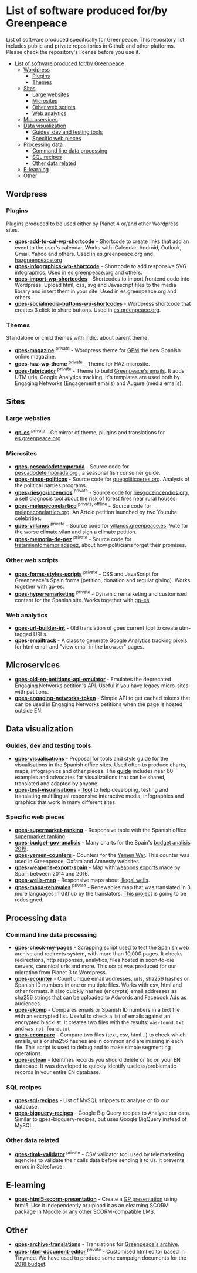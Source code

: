 # List of software produced for/by Greenpeace

List of software produced specifically for Greenpeace. This repository list includes public and private repositories in Github and other platforms. Please check the repository's license before you use it.

- [List of software produced for/by Greenpeace](#list-of-software-produced-forby-greenpeace)
  - [Wordpress](#wordpress)
    - [Plugins](#plugins)
    - [Themes](#themes)
  - [Sites](#sites)
    - [Large websites](#large-websites)
    - [Microsites](#microsites)
    - [Other web scripts](#other-web-scripts)
    - [Web analytics](#web-analytics)
  - [Microservices](#microservices)
  - [Data visualization](#data-visualization)
    - [Guides, dev and testing tools](#guides-dev-and-testing-tools)
    - [Specific web pieces](#specific-web-pieces)
  - [Processing data](#processing-data)
    - [Command line data processing](#command-line-data-processing)
    - [SQL recipes](#sql-recipes)
    - [Other data related](#other-data-related)
  - [E-learning](#e-learning)
  - [Other](#other)

## Wordpress

### Plugins

Plugins produced to be used either by Planet 4 or/and other Wordpress sites.

- **[gpes-add-to-cal-wp-shortcode](https://github.com/greenpeace/gpes-add-to-cal-wp-shortcode)** - Shortcode to create links that add an event to the user's calendar. Works with iCalendar, Android, Outlook, Gmail, Yahoo and others. Used in es.greenpeace.org and [hazgreenpeace.org](https://hazgreenpeace.org/ourense/personaliza-una-bolsa-reutiliza-tu-bolsa/)
- **[gpes-infographics-wp-shortcode](https://github.com/greenpeace/gpes-infographics-wp-shortcode)** - Shortcode to add responsive SVG infographics. Used in [es.greenpeace.org](https://es.greenpeace.org/es/trabajamos-en/cambio-climatico/pagos-por-capacidad/) and others.
- **[gpes-import-wp-shortcodes](https://github.com/greenpeace/gpes-import-wp-shortcodes)** - Shortcodes to import frontend code into Wordpress. Upload html, css, svg and Javascript files to the media library and insert them in your site. Used in es.greenpeace.org and others.
- **[gpes-socialmedia-buttons-wp-shortcodes](https://github.com/greenpeace/gpes-socialmedia-buttons-wp-shortcodes)** - Wordpress shortcode that creates 3 click to share buttons. Used in [es.greenpeace.org](https://es.greenpeace.org/es/noticias/elecciones28a/).

### Themes

Standalone or child themes with indic. about parent theme.

- **[gpes-magazine](https://github.com/greenpeace/gpes-magazine)** <sup>private</sup> - Wordpress theme for [GPM](https://revista.greenpeace.es/gpm-29/) the new Spanish online magazine.
- **[gpes-haz-wp-theme](https://github.com/greenpeace/gpes-haz-wp-theme)** <sup>private</sup> - Theme for [HAZ microsite](https://hazgreenpeace.org/).
- **[gpes-fabricador](https://bitbucket.org/greenpeace/gpes-fabricador/src/master/)** <sup>private</sup> - Theme to build [Greenpeace's emails](https://correos-dev.greenpeace.es/?p=8693). It adds UTM urls, Google Analytics tracking. It's templates are used both by Engaging Networks (Engagement emails) and Augure (media emails).

## Sites

### Large websites

- **[gp-es](https://bitbucket.org/greenpeace/gp-es/)** <sup>private</sup> - Git mirror of theme, plugins and translations for [es.greenpeace.org](https://bitbucket.org/greenpeace/gp-es/)

### Microsites

- **[gpes-pescadodetemporada](https://bitbucket.org/greenpeace/pescadodetemporada/)** - Source code for [pescadodetemporada.org](https://pescadodetemporada.org/) , a seasonal fish consumer guide.
- **[gpes-ninos-politicos](https://bitbucket.org/greenpeace/ninos-politicos/)** - Source code for [quepoliticoeres.org](https://quepoliticoeres.org/). Analysis of the political parties programs.
- **[gpes-riesgo-incendios](https://bitbucket.org/doersdf/riesgo-incendios/)** <sup>private</sup> - Source code for [riesgodeincendios.org](https://riesgodeincendios.org/), a self diagnosis tool about the risk of forest fires near rural houses.
- **[gpes-melepeconelartico](https://bitbucket.org/greenpeace/melepeconelartico/)** <sup>private, offline</sup> - Source code for [melepeconelartico.org](https://melepeconelartico.org/). An Artcic petition launched by two Youtube celebrities.
- **[gpes-villanos](https://bitbucket.org/greenpeace/villanos/)** <sup>private</sup> - Source code for [villanos.greenpeace.es](https://villanos.greenpeace.es/). Vote for the worse climate vilan and sign a climate petition.
- **[gpes-memoria-de-pez](http://tratamientomemoriadepez.greenpeace.es/)** <sup>private</sup> - Source code for [tratamientomemoriadepez](http://tratamientomemoriadepez.greenpeace.es/), about how politicians forget their promises.

### Other web scripts

- **[gpes-forms-styles-scripts](https://bitbucket.org/greenpeace/gpes-forms-styles-scripts/)** <sup>private</sup> - CSS and JavaScript for Greenpeace's Spain forms (petition, donation and regular giving). Works together with [gp-es](https://bitbucket.org/greenpeace/gp-es/).
- **[gpes-hyperremarketing](https://bitbucket.org/greenpeace/hyperremarketing2)** <sup>private</sup> - Dynamic remarketing and customised content for the Spanish site. Works together with [gp-es](https://bitbucket.org/greenpeace/gp-es/).

### Web analytics

- **[gpes-url-builder-int](https://bitbucket.org/greenpeace/url-builder-int)** - Old translation of gpes current tool to create utm-tagged URLs.
- **[gpes-emailtrack](https://bitbucket.org/greenpeace/emailtrack)** - A class to generate Google Analytics tracking pixels for html email and "view email in the browser" pages.

## Microservices

- **[gpes-old-en-petitions-api-emulator](https://github.com/greenpeace/gpes-old-en-petitions-api-emulator)** - Emulates the deprecated Engaging Networks petition's API. Useful if you have legacy micro-sites with petitions.
- **[gpes-engaging-networks-token](https://github.com/greenpeace/gpes-engaging-networks-token)** - Simple API to get cached tokens that can be used in Engaging Networks petitions when the page is hosted outside EN.

## Data visualization

### Guides, dev and testing tools

- **[gpes-visualisations](https://github.com/greenpeace/gpes-visualisations)** - Proposal for tools and style guide for the visualisations in the Spanish office sites. Used often to produce charts, maps, infographics and other pieces. The **[guide](https://greenpeace.github.io/gpes-visualisations/)** includes near 60 examples and advocates for visualizations that can be shared, translated and adapted by anyone.
- **[gpes-test-visualisations](https://github.com/greenpeace/gpes-test-visualisations)** - **[Tool](https://greenpeace.github.io/gpes-test-visualisations/)** to help developing, testing and translating multilingual responsive interactive media, infographics and graphics that work in many different sites.

### Specific web pieces

- **[gpes-supermarket-ranking](https://github.com/greenpeace/gpes-supermarket-ranking)** - Responsive table with the Spanish office [supermarket ranking](https://es.greenpeace.org/es/trabajamos-en/consumismo/plasticos/ranking-de-supermercados-contra-el-plastico/).
- **[gpes-budget-gov-analisis](https://github.com/greenpeace/gpes-budget-gov-analisis)** - Many charts for the Spain's [budget analisis 2019](https://es.greenpeace.org/es/trabajamos-en/democracia-y-contrapoder/analisis-medioambiental-de-los-presupuestos-generales-2019/).
- **[gpes-yemen-counters](https://github.com/greenpeace/gpes-yemen-counters)** - Counters for the [Yemen War](https://es.greenpeace.org/es/noticias/cuatro-anos-de-verguenza-y-de-horror-en-yemen/). This counter was used in Greenpeace, Oxfam and Amnesty websites.
- **[gpes-weapons-export-spain](https://github.com/greenpeace/gpes-weapons-export-spain)** - Map with [weapons exports](https://es.greenpeace.org/es/trabajamos-en/desarme/armas-marca-espana/) made by Spain between 2014 and 2016.
- **[gpes-wells-map](https://github.com/greenpeace/gpes-wells-map)** - Responsive maps about [illegal wells](https://es.greenpeace.org/es/trabajamos-en/agricultura/pozos-ilegales/).
- **[gpes-mapa-renovales](https://github.com/greenpeace/gpes-mapa-renovales)** <sup>private</sup> - Renewables map that was translated in 3 more languages in Github by the translators. [This project](https://es.greenpeace.org/es/trabajamos-en/cambio-climatico/energias-renovables/alternativas-energeticas/) is going to be redesigned.

## Processing data

### Command line data processing

- **[gpes-check-my-pages](https://github.com/greenpeace/gpes-check-my-pages)** - Scrapping script used to test the Spanish web archive and redirects system, with more than 10,000 pages. It checks redirections, http responses, analytics, files hosted in soon-to-die servers, canonical urls and more. This script was produced for our migration from Planet 3 to Wordpress.
- **[gpes-ecounter](https://github.com/greenpeace/gpes-ecounter)** - Count unique email addresses, urls, sha256 hashes or Spanish ID numbers in one or multiple files. Works with csv, html and other formats. It also quickly hashes (encrypts) email addresses as sha256 strings that can be uploaded to Adwords and Facebook Ads as audiences.
- **[gpes-ekomp](https://github.com/greenpeace/gpes-ekomp)** - Compares emails or Spanish ID numbers in a text file with an encrypted list. Useful to check a list of emails against an encrypted blacklist. It creates two files with the results: `was-found.txt` and `was-not-found.txt`
- **[gpes-ecompare](https://github.com/greenpeace/gpes-ecompare)** - Compare two files (text, csv, html...) to check which emails, urls or sha256 hashes are in common and are missing in each file. This script is used to debug and to make simple segmenting operations.
- **[gpes-eclean](https://github.com/greenpeace/gpes-eclean)** - Identifies records you should delete or fix on your EN database. It was developed to quickly identify useless/problematic records in your entire EN database.

### SQL recipes

- **[gpes-sql-recipes](https://github.com/greenpeace/gpes-sql-recipes)** - List of MySQL snippets to analyse or fix our database.
- **[gpes-bigquery-recipes](https://github.com/greenpeace/gpes-bigquery-recipes)** - Google Big Query recipes to Analyse our data. Similar to gpes-bigquery-recipes, but uses Google BigQuery instead of MySQL.

### Other data related

- **[gpes-tlmk-validator](https://bitbucket.org/greenpeace/tlmk-validator/)** <sup>private</sup> - CSV validator tool used by telemarketing agencies to validate their calls data before sending it to us. It prevents errors in Salesforce.

## E-learning

- **[gpes-html5-scorm-presentation](https://github.com/greenpeace/gpes-html5-scorm-presentation)** - Create a [GP presentation](ttps://greenpeace.github.io/gpes-html5-scorm-presentation/) using html5. Use it independently or upload it as an elearning SCORM package in Moodle or any other SCORM-compatible LMS.

## Other

- **[gpes-archive-translations](https://github.com/greenpeace/gpes-archive-translations)** - Translations for [Greenpeace's archive](https://archivo-historico.greenpeace.es/).
- **[gpes-html-document-editor](https://github.com/greenpeace/gpes-html-document-editor)** <sup>private</sup> - Customised html editor based in Tinymce. We have used to produce some campaign documents for the [2018 budget](https://es.greenpeace.org/es/trabajamos-en/democracia-y-contrapoder/presupuestos-generales-2018/).

